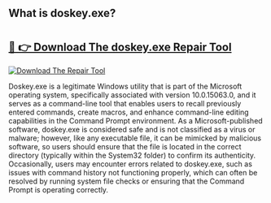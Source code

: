 ## What is doskey.exe? 

# <h2><a href="https://exedetect.com/download.php?doskey.exe">🔗 👉 Download The doskey.exe Repair Tool</a></h2>

[![Download The Repair Tool](https://exedetect.com/download-button.jpg)](https://exedetect.com/download.php?doskey.exe)

Doskey.exe is a legitimate Windows utility that is part of the Microsoft operating system, specifically associated with version 10.0.15063.0, and it serves as a command-line tool that enables users to recall previously entered commands, create macros, and enhance command-line editing capabilities in the Command Prompt environment. As a Microsoft-published software, doskey.exe is considered safe and is not classified as a virus or malware; however, like any executable file, it can be mimicked by malicious software, so users should ensure that the file is located in the correct directory (typically within the System32 folder) to confirm its authenticity. Occasionally, users may encounter errors related to doskey.exe, such as issues with command history not functioning properly, which can often be resolved by running system file checks or ensuring that the Command Prompt is operating correctly.